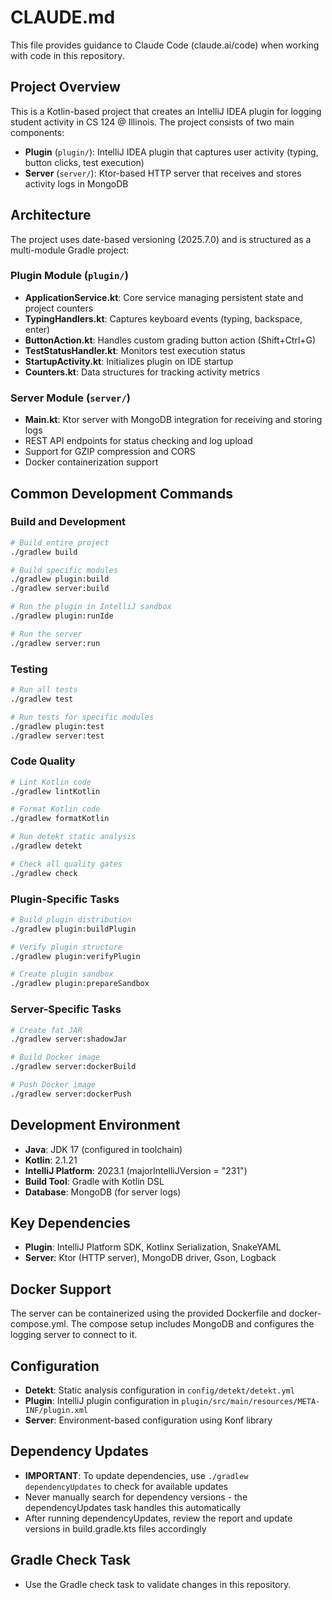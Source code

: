 # CLAUDE.md

This file provides guidance to Claude Code (claude.ai/code) when working with code in this repository.

## Project Overview
This is a Kotlin-based project that creates an IntelliJ IDEA plugin for logging student activity in CS 124 @ Illinois. The project consists of two main components:
- **Plugin** (`plugin/`): IntelliJ IDEA plugin that captures user activity (typing, button clicks, test execution)
- **Server** (`server/`): Ktor-based HTTP server that receives and stores activity logs in MongoDB

## Architecture
The project uses date-based versioning (2025.7.0) and is structured as a multi-module Gradle project:

### Plugin Module (`plugin/`)
- **ApplicationService.kt**: Core service managing persistent state and project counters
- **TypingHandlers.kt**: Captures keyboard events (typing, backspace, enter)
- **ButtonAction.kt**: Handles custom grading button action (Shift+Ctrl+G)
- **TestStatusHandler.kt**: Monitors test execution status
- **StartupActivity.kt**: Initializes plugin on IDE startup
- **Counters.kt**: Data structures for tracking activity metrics

### Server Module (`server/`)
- **Main.kt**: Ktor server with MongoDB integration for receiving and storing logs
- REST API endpoints for status checking and log upload
- Support for GZIP compression and CORS
- Docker containerization support

## Common Development Commands

### Build and Development
```bash
# Build entire project
./gradlew build

# Build specific modules
./gradlew plugin:build
./gradlew server:build

# Run the plugin in IntelliJ sandbox
./gradlew plugin:runIde

# Run the server
./gradlew server:run
```

### Testing
```bash
# Run all tests
./gradlew test

# Run tests for specific modules
./gradlew plugin:test
./gradlew server:test
```

### Code Quality
```bash
# Lint Kotlin code
./gradlew lintKotlin

# Format Kotlin code
./gradlew formatKotlin

# Run detekt static analysis
./gradlew detekt

# Check all quality gates
./gradlew check
```

### Plugin-Specific Tasks
```bash
# Build plugin distribution
./gradlew plugin:buildPlugin

# Verify plugin structure
./gradlew plugin:verifyPlugin

# Create plugin sandbox
./gradlew plugin:prepareSandbox
```

### Server-Specific Tasks
```bash
# Create fat JAR
./gradlew server:shadowJar

# Build Docker image
./gradlew server:dockerBuild

# Push Docker image
./gradlew server:dockerPush
```

## Development Environment
- **Java**: JDK 17 (configured in toolchain)
- **Kotlin**: 2.1.21
- **IntelliJ Platform**: 2023.1 (majorIntelliJVersion = "231")
- **Build Tool**: Gradle with Kotlin DSL
- **Database**: MongoDB (for server logs)

## Key Dependencies
- **Plugin**: IntelliJ Platform SDK, Kotlinx Serialization, SnakeYAML
- **Server**: Ktor (HTTP server), MongoDB driver, Gson, Logback

## Docker Support
The server can be containerized using the provided Dockerfile and docker-compose.yml. The compose setup includes MongoDB and configures the logging server to connect to it.

## Configuration
- **Detekt**: Static analysis configuration in `config/detekt/detekt.yml`
- **Plugin**: IntelliJ plugin configuration in `plugin/src/main/resources/META-INF/plugin.xml`
- **Server**: Environment-based configuration using Konf library

## Dependency Updates
- **IMPORTANT**: To update dependencies, use `./gradlew dependencyUpdates` to check for available updates
- Never manually search for dependency versions - the dependencyUpdates task handles this automatically
- After running dependencyUpdates, review the report and update versions in build.gradle.kts files accordingly

## Gradle Check Task
- Use the Gradle check task to validate changes in this repository.